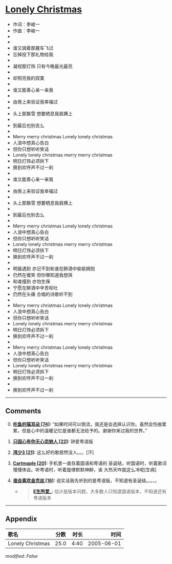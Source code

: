 # [Lonely Christmas](https://music.163.com/song?id=66216)

* 作词：李峻一
* 作曲：李峻一
*
*
* 谁又骑着那鹿车飞过
* 忘掉投下那礼物给我
* 
* 凝视那灯饰 只有今晚最光最亮
* 
* 却照亮我的寂寞
* 
* 谁又能善心亲一亲我
* 
* 由唇上来验证我幸福过
* 
* 头上那飘雪 想要栖息我肩膊上
* 
* 到最后也别去么
* 
* Merry merry christmas Lonely lonely christmas
* 人浪中想真心告白
* 但你只想听听笑话
* Lonely lonely christmas merry merry christmas
* 明日灯饰必须拆下
* 换到欢呼声不过一刹
* 
* 谁又能善心亲一亲我
* 
* 由唇上来验证我幸福过
* 
* 头上那飘雪 想要栖息我肩膊上
* 
* 到最后也别去么
* 
* Merry merry christmas Lonely lonely christmas
* 人浪中想真心告白
* 但你只想听听笑话
* Lonely lonely christmas merry merry christmas
* 明日灯饰必须拆下
* 换到欢呼声不过一刹
* 
* 明晨遇到 亦记不到和谁在醉酒中偷偷拥抱
* 仍然在傻笑 但你哪知道我想哭
* 和谁撞到 亦怕生保
* 宁愿在醉酒中辛苦呕吐
* 仍然在头痛 合唱的诗歌听不到
* 
* Merry merry christmas Lonely lonely christmas
* 人浪中想真心告白
* 但你只想听听笑话
* Lonely lonely christmas merry merry christmas
* 明日灯饰必须拆下
* 换到欢呼声不过一刹
* 
* Merry merry christmas Lonely lonely christmas
* 人浪中想真心告白
* 但你只想听听笑话
* Lonely lonely christmas merry merry christmas
* 明日灯饰必须拆下
* 换到欢呼声不过一刹
* 
* 换到欢呼声不过一刹


---

## Comments
0. **[吃鱼的猫耳朵 \[74\]](https://music.163.com/#/user/home?id=496922020):** “如果时间可以倒流，我还是会选择认识你。虽然会伤痕累累，但是心中的温暖记忆是谁都无法给予的。谢谢你来过我的世界。”

1. **[只因心有你无心恋她人 \[22\]](https://music.163.com/#/user/home?id=502178695):** 钟爱粤语版

2. **[鸿少3 \[21\]](https://music.163.com/#/user/home?id=269445064):** 这么好的歌居然没人。。。[汗]

3. **[Cartmaple \[20\]](https://music.163.com/#/user/home?id=329637060):** 手机里一直存着国语和粤语的 圣诞结，听国语时，听着歌词慢慢体会。听粤语时，听着旋律默默神醉，诶 大热天咋就这么冷呢[生病]

4. **[谁会喜欢金克丝 \[16\]](https://music.163.com/#/user/home?id=515165944):** 说实话我先听到的是粤语版，不知道有圣诞结。。。。。
	* > **[E生所爱_](https://music.163.com/#/user/home?id=122364811):** 估计是版本问题，大多数人只知道国语版本，不知道还有粤语版本



---

## Appendix

|歌名|分数|时长|时间|
|:---|:---:|---:|---:|
|Lonely Christmas|25.0|4:40|2005-06-01

*modified: False*
